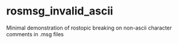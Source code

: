 # rosmsg_invalid_ascii
Minimal demonstration of rostopic breaking on non-ascii character comments in .msg files
